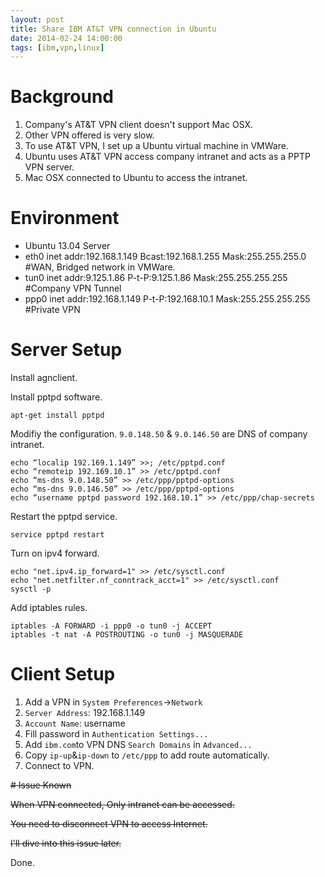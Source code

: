 ```yaml
---
layout: post
title: Share IBM AT&T VPN connection in Ubuntu
date: 2014-02-24 14:00:00
tags: [ibm,vpn,linux]
---
```

# Background
1. Company's AT&T VPN client doesn't support Mac OSX.
2. Other VPN offered is very slow.
3. To use AT&T VPN, I set up a Ubuntu virtual machine in VMWare.
4. Ubuntu uses AT&T VPN access company intranet and acts as a PPTP VPN server.
5. Mac OSX connected to Ubuntu to access the intranet.

# Environment
- Ubuntu 13.04 Server
- eth0 inet addr:192.168.1.149  Bcast:192.168.1.255  Mask:255.255.255.0    #WAN, Bridged network in VMWare.
- tun0 inet addr:9.125.1.86  P-t-P:9.125.1.86  Mask:255.255.255.255    #Company VPN Tunnel
- ppp0 inet addr:192.168.1.149  P-t-P:192.168.10.1  Mask:255.255.255.255    #Private VPN

# Server Setup
Install agnclient.

Install pptpd software.

    apt-get install pptpd

Modifiy the configuration.
`9.0.148.50` & `9.0.146.50` are DNS of company intranet.

    echo “localip 192.169.1.149” >>; /etc/pptpd.conf
    echo “remoteip 192.169.10.1” >> /etc/pptpd.conf
    echo “ms-dns 9.0.148.50” >> /etc/ppp/pptpd-options
    echo “ms-dns 9.0.146.50” >> /etc/ppp/pptpd-options
    echo “username pptpd password 192.168.10.1” >> /etc/ppp/chap-secrets

Restart the pptpd service.

    service pptpd restart

Turn on ipv4 forward.

    echo "net.ipv4.ip_forward=1" >> /etc/sysctl.conf
    echo "net.netfilter.nf_conntrack_acct=1" >> /etc/sysctl.conf
    sysctl -p

Add iptables rules.

    iptables -A FORWARD -i ppp0 -o tun0 -j ACCEPT
    iptables -t nat -A POSTROUTING -o tun0 -j MASQUERADE

# Client Setup
1. Add a VPN in `System Preferences`->`Network`
3. `Server Address`: 192.168.1.149
4. `Account Name`: username
5. Fill password in `Authentication Settings...`
6. Add `ibm.com`to VPN DNS `Search Domains` in `Advanced...`
7. Copy `ip-up`&`ip-down` to `/etc/ppp` to add route automatically.
8. Connect to VPN.

~~# Issue Known~~

~~When VPN connected, Only intranet can be accessed.~~

~~You need to disconnect VPN to access Internet.~~

~~I'll dive into this issue later.~~

Done.